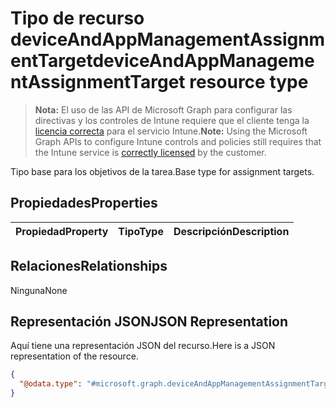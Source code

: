 # <a name="deviceandappmanagementassignmenttarget-resource-type"></a><span data-ttu-id="5bdea-101">Tipo de recurso deviceAndAppManagementAssignmentTarget</span><span class="sxs-lookup"><span data-stu-id="5bdea-101">deviceAndAppManagementAssignmentTarget resource type</span></span>

> <span data-ttu-id="5bdea-102">**Nota:** El uso de las API de Microsoft Graph para configurar las directivas y los controles de Intune requiere que el cliente tenga la [licencia correcta](https://go.microsoft.com/fwlink/?linkid=839381) para el servicio Intune.</span><span class="sxs-lookup"><span data-stu-id="5bdea-102">**Note:** Using the Microsoft Graph APIs to configure Intune controls and policies still requires that the Intune service is [correctly licensed](https://go.microsoft.com/fwlink/?linkid=839381) by the customer.</span></span>

<span data-ttu-id="5bdea-103">Tipo base para los objetivos de la tarea.</span><span class="sxs-lookup"><span data-stu-id="5bdea-103">Base type for assignment targets.</span></span>
## <a name="properties"></a><span data-ttu-id="5bdea-104">Propiedades</span><span class="sxs-lookup"><span data-stu-id="5bdea-104">Properties</span></span>
|<span data-ttu-id="5bdea-105">Propiedad</span><span class="sxs-lookup"><span data-stu-id="5bdea-105">Property</span></span>|<span data-ttu-id="5bdea-106">Tipo</span><span class="sxs-lookup"><span data-stu-id="5bdea-106">Type</span></span>|<span data-ttu-id="5bdea-107">Descripción</span><span class="sxs-lookup"><span data-stu-id="5bdea-107">Description</span></span>|
|:---|:---|:---|

## <a name="relationships"></a><span data-ttu-id="5bdea-108">Relaciones</span><span class="sxs-lookup"><span data-stu-id="5bdea-108">Relationships</span></span>
<span data-ttu-id="5bdea-109">Ninguna</span><span class="sxs-lookup"><span data-stu-id="5bdea-109">None</span></span>
## <a name="json-representation"></a><span data-ttu-id="5bdea-110">Representación JSON</span><span class="sxs-lookup"><span data-stu-id="5bdea-110">JSON Representation</span></span>
<span data-ttu-id="5bdea-111">Aquí tiene una representación JSON del recurso.</span><span class="sxs-lookup"><span data-stu-id="5bdea-111">Here is a JSON representation of the resource.</span></span>
<!-- {
  "blockType": "resource",
  "keyProperty": "id",
  "@odata.type": "microsoft.graph.deviceAndAppManagementAssignmentTarget"
}
-->
``` json
{
  "@odata.type": "#microsoft.graph.deviceAndAppManagementAssignmentTarget"
}
```



